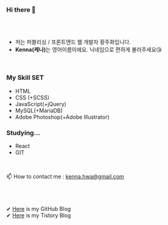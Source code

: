 
### Hi there 👋
<br />
<br />

- 저는 퍼블리싱 / 프론트엔드 웹 개발자 황주화입니다.
- <b>Kenna(케나)</b>는 영어이름이에요. 닉네임으로 편하게 불러주세요😘
 <br />

### My Skill SET

- HTML
- CSS (+SCSS)
- JavaScript(+jQuery)
- MySQL(+MariaDB)
- Adobe Photoshop(+Adobe Illustrator)


### Studying...

- React
- GIT
 <br />


📫   How to contact me : kenna.hwa@gmail.com  

 <br />
 <br />
 
✔ <a href="https://kenna-hwa.github.io/">Here</a> is my GitHub Blog <br>
✔ <a href="https://kenna-hwa.tistory.com/">Here</a> is my Tistory Blog
 <br />
 



